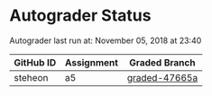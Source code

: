 # Autograder Status
Autograder last run at: November 05, 2018 at 23:40

| GitHub ID | Assignment | Graded Branch |
|-----------|------------|---------------|
| steheon | a5 | [graded-47665a](https://github.com/Fall2018COMP401-001/a5-steheon/tree/graded-47665a) | 

